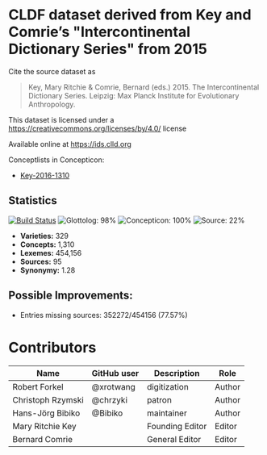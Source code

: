 # CLDF dataset derived from Key and Comrie’s "Intercontinental Dictionary Series" from 2015

Cite the source dataset as

> Key, Mary Ritchie & Comrie, Bernard (eds.) 2015. The Intercontinental Dictionary Series. Leipzig: Max Planck Institute for Evolutionary Anthropology.

This dataset is licensed under a https://creativecommons.org/licenses/by/4.0/ license

Available online at https://ids.clld.org


Conceptlists in Concepticon:
- [Key-2016-1310](https://concepticon.clld.org/contributions/Key-2016-1310)
## Statistics


[![Build Status](https://travis-ci.org/intercontinental-dictionary-series/ids.svg?branch=master)](https://travis-ci.org/intercontinental-dictionary-series/ids)
![Glottolog: 98%](https://img.shields.io/badge/Glottolog-98%25-green.svg "Glottolog: 98%")
![Concepticon: 100%](https://img.shields.io/badge/Concepticon-100%25-brightgreen.svg "Concepticon: 100%")
![Source: 22%](https://img.shields.io/badge/Source-22%25-red.svg "Source: 22%")

- **Varieties:** 329
- **Concepts:** 1,310
- **Lexemes:** 454,156
- **Sources:** 95
- **Synonymy:** 1.28

## Possible Improvements:



- Entries missing sources: 352272/454156 (77.57%)

# Contributors

Name               | GitHub user  | Description                          | Role
---                | ---          | ---                                  | ---
Robert Forkel | @xrotwang   | digitization        | Author
Christoph Rzymski        | @chrzyki       | patron     | Author
Hans-Jörg Bibiko         | @Bibiko       | maintainer     | Author
Mary Ritchie Key | | Founding Editor | Editor
Bernard Comrie | | General Editor | Editor


